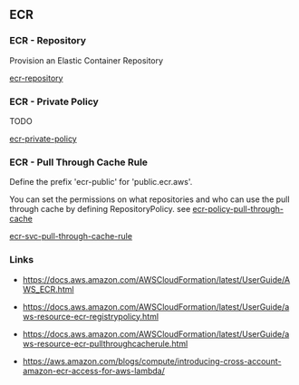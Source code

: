 ## ECR

### ECR - Repository

Provision an Elastic Container Repository

[ecr-repository](ecr-repository.yaml)


### ECR - Private Policy

TODO

[ecr-private-policy](ecr-private-policy.yaml)

### ECR - Pull Through Cache Rule

Define the prefix 'ecr-public' for 'public.ecr.aws'.

You can set the permissions on what repositories and who can use the pull through cache by defining RepositoryPolicy. see [ecr-policy-pull-through-cache](ecr-policy-pull-through-cache.yaml)

[ecr-svc-pull-through-cache-rule](ecr-svc-pull-through-cache-rule.yaml)

### Links

- https://docs.aws.amazon.com/AWSCloudFormation/latest/UserGuide/AWS_ECR.html

- https://docs.aws.amazon.com/AWSCloudFormation/latest/UserGuide/aws-resource-ecr-registrypolicy.html

- https://docs.aws.amazon.com/AWSCloudFormation/latest/UserGuide/aws-resource-ecr-pullthroughcacherule.html

- https://aws.amazon.com/blogs/compute/introducing-cross-account-amazon-ecr-access-for-aws-lambda/

